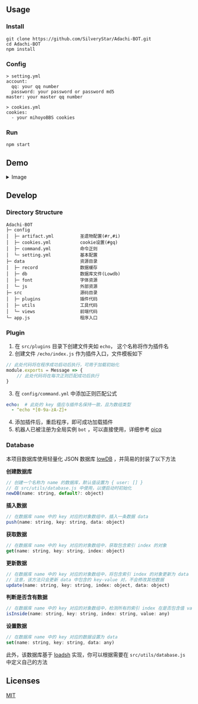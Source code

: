 ## Usage
### Install
```
git clone https://github.com/SilveryStar/Adachi-BOT.git
cd Adachi-BOT
npm install
```
### Config
```
> setting.yml
account:
  qq: your qq number
  password: your password or password md5
master: your master qq number
  
> cookies.yml
cookies:
  - your mihoyoBBS cookies
```

### Run
```
npm start
```

## Demo
<details>
<summary>Image</summary>

### 生成玩家信息卡片
<div align="center">
  <img src="https://github.com/SilveryStar/image/blob/master/Adachi-BOT/CardExample.png" alt="ERROR">
</div>

### 生成玩家角色背包
<div align="center">
  <img src="https://github.com/SilveryStar/image/blob/master/Adachi-BOT/PackageExample.png" alt="ERROR">
</div>

### 生成角色信息卡片
<div align="center">
  <img src="https://github.com/SilveryStar/image/blob/master/Adachi-BOT/AnemoExample.png" alt="ERROR">
  <img src="https://github.com/SilveryStar/image/blob/master/Adachi-BOT/PyroExample.png" alt="ERROR">
  <img src="https://github.com/SilveryStar/image/blob/master/Adachi-BOT/CryoExample.png" alt="ERROR">
  <img src="https://github.com/SilveryStar/image/blob/master/Adachi-BOT/HydroExample.png" alt="ERROR">
  <img src="https://github.com/SilveryStar/image/blob/master/Adachi-BOT/ElectroExample.png" alt="ERROR">
  <img src="https://github.com/SilveryStar/image/blob/master/Adachi-BOT/GeoExample.png" alt="ERROR">
</div>

### 随机圣遗物功能
<div align="center">
  <img src="https://github.com/SilveryStar/image/blob/master/Adachi-BOT/InitialActifact.png" alt="ERROR">
  <img src="https://github.com/SilveryStar/image/blob/master/Adachi-BOT/FortifiedArtifact.png" alt="ERROR">
</div>

### 祈愿十连功能
<div align="center">
  <img src="https://github.com/SilveryStar/image/blob/master/Adachi-BOT/IndefiniteGachaExample.png" alt="ERROR">
  <img src="https://github.com/SilveryStar/image/blob/master/Adachi-BOT/CharacterGachaExample.png" alt="ERROR">
  <img src="https://github.com/SilveryStar/image/blob/master/Adachi-BOT/WeaponGachaExample.png" alt="ERROR">
</div>
</details>

## Develop
### Directory Structure
```
Adachi-BOT
├─ config
│  ├─ artifact.yml          圣遗物配置(#r,#i)
│  ├─ cookies.yml           cookie设置(#gq)
│  ├─ command.yml           命令正则
│  └─ setting.yml           基本配置
├─ data                     资源目录
│  ├─ record                数据缓存
│  ├─ db                    数据库文件(Lowdb)
│  ├─ font                  字体资源
│  └─ js                    外部资源
├─ src                      源码目录
│  ├─ plugins               插件代码
│  ├─ utils                 工具代码
│  └─ views                 前端代码
└─ app.js                   程序入口
```

### Plugin
1. 在 `src/plugins` 目录下创建文件夹如 `echo`， 这个名称将作为插件名
2. 创建文件 `/echo/index.js` 作为插件入口，文件模板如下
```js
// 此处代码将在程序成功启动后执行，可用于加载初始化
module.exports = Message => {
    // 此处代码将在每次正则匹配成功后执行
}
```
3. 在 `config/command.yml` 中添加正则匹配公式
```yaml
echo:  # 此处的 key 值应与插件名保持一致，且为数组类型
  - ^echo *[0-9a-zA-Z]+
```
4. 添加插件后，重启程序，即可成功加载插件
5. 机器人已被注册为全局实例 `bot` ，可以直接使用，详细参考 [oicq](https://github.com/takayama-lily/oicq/wiki/91.API%E6%96%87%E6%A1%A3)

### Database
本项目数据库使用轻量化 JSON 数据库 [lowDB](https://github.com/typicode/lowdb) ，并简易的封装了以下方法

**创建数据库**
```js
// 创建一个名称为 name 的数据库，默认值设置为 { user: [] }
// 在 src/utils/database.js 中使用，以便启动时初始化
newDB(name: string, default?: object)
```

**插入数据**
```js
// 在数据库 name 中的 key 对应的对象数组中，插入一条数据 data
push(name: string, key: string, data: object)
```

**获取数据**
```js
// 在数据库 name 中的 key 对应的对象数组中，获取包含索引 index 的对象
get(name: string, key: string, index: object)
```

**更新数据**
```js
// 在数据库 name 中的 key 对应的对象数组中，将包含索引 index 的对象更新为 data
// 注意，该方法只会更新 data 中包含的 key-value 对，不会修改其他数据
update(name: string, key: string, index: object, data: object)
```

**判断是否含有数据**
```js
// 在数据库 name 中的 key 对应的对象数组中，检测所有的索引 index 在是否包含值 value
isInside(name: string, key: string, index: string, value: any)
```

**设置数据**
```js
// 在数据库 name 中的 key 对应的数据设置为 data
set(name: string, key: string, data: any)
```

此外，该数据库基于 [loadsh](https://github.com/lodash/lodash) 实现，你可以根据需要在 `src/utils/database.js` 中定义自己的方法

## Licenses
[MIT](https://github.com/SilveryStar/Adachi-BOT/blob/master/LICENSE)
